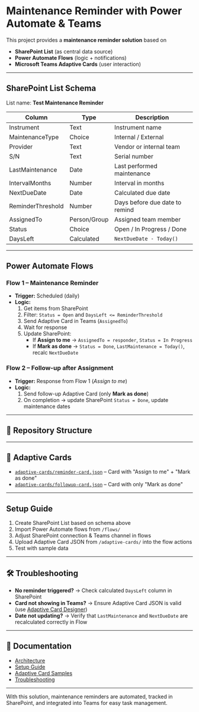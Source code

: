 
# Maintenance Reminder with Power Automate & Teams

This project provides a **maintenance reminder solution** based on  
- **SharePoint List** (as central data source)  
- **Power Automate Flows** (logic + notifications)  
- **Microsoft Teams Adaptive Cards** (user interaction)  

---

## SharePoint List Schema
List name: **Test Maintenance Reminder**

| Column           | Type          | Description |
|------------------|---------------|-------------|
| Instrument       | Text          | Instrument name |
| MaintenanceType  | Choice        | Internal / External |
| Provider         | Text          | Vendor or internal team |
| S/N              | Text          | Serial number |
| LastMaintenance  | Date          | Last performed maintenance |
| IntervalMonths   | Number        | Interval in months |
| NextDueDate      | Date          | Calculated due date |
| ReminderThreshold| Number        | Days before due date to remind |
| AssignedTo       | Person/Group  | Assigned team member |
| Status           | Choice        | Open / In Progress / Done |
| DaysLeft         | Calculated    | `NextDueDate - Today()` |

---

##  Power Automate Flows

### Flow 1 – Maintenance Reminder
- **Trigger:** Scheduled (daily)  
- **Logic:**
  1. Get items from SharePoint  
  2. Filter: `Status = Open` and `DaysLeft <= ReminderThreshold`  
  3. Send Adaptive Card in Teams (`AssignedTo`)  
  4. Wait for response  
  5. Update SharePoint:  
     - If **Assign to me** → `AssignedTo = responder`, `Status = In Progress`  
     - If **Mark as done** → `Status = Done`, `LastMaintenance = Today()`, recalc `NextDueDate`  

### Flow 2 – Follow-up after Assignment
- **Trigger:** Response from Flow 1 (*Assign to me*)  
- **Logic:**
  1. Send follow-up Adaptive Card (only **Mark as done**)  
  2. On completion → update SharePoint `Status = Done`, update maintenance dates  

---

## 📂 Repository Structure

---

## 📂 Adaptive Cards
- [`adaptive-cards/reminder-card.json`](adaptive-cards/reminder-card.json) – Card with "Assign to me" + "Mark as done"  
- [`adaptive-cards/followup-card.json`](adaptive-cards/followup-card.json) – Card with only "Mark as done"  

---

## Setup Guide
1. Create SharePoint List based on schema above  
2. Import Power Automate flows from `/flows/`  
3. Adjust SharePoint connection & Teams channel in flows  
4. Upload Adaptive Card JSON from `/adaptive-cards/` into the flow actions  
5. Test with sample data  

---

## 🛠️ Troubleshooting
- **No reminder triggered?** → Check calculated `DaysLeft` column in SharePoint  
- **Card not showing in Teams?** → Ensure Adaptive Card JSON is valid (use [Adaptive Card Designer](https://adaptivecards.io/designer/))  
- **Date not updating?** → Verify that `LastMaintenance` and `NextDueDate` are recalculated correctly in Flow  

---

## 📘 Documentation
- [Architecture](docs/architecture.md)  
- [Setup Guide](docs/setup-guide.md)  
- [Adaptive Card Samples](docs/adaptive-card-samples.md)  
- [Troubleshooting](docs/troubleshooting.md)  

---

With this solution, maintenance reminders are automated, tracked in SharePoint, and integrated into Teams for easy task management.
